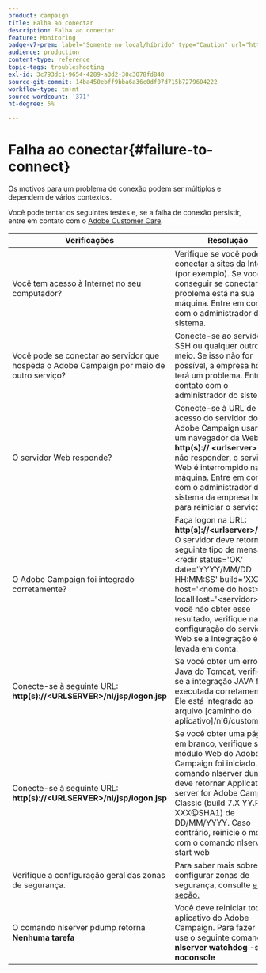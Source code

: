 ```yaml
---
product: campaign
title: Falha ao conectar
description: Falha ao conectar
feature: Monitoring
badge-v7-prem: label="Somente no local/híbrido" type="Caution" url="https://experienceleague.adobe.com/docs/campaign-classic/using/installing-campaign-classic/architecture-and-hosting-models/hosting-models-lp/hosting-models.html?lang=pt-BR" tooltip="Aplica-se somente a implantações locais e híbridas"
audience: production
content-type: reference
topic-tags: troubleshooting
exl-id: 3c793dc1-9654-4289-a3d2-30c3078fd848
source-git-commit: 14ba450ebff9bba6a36c0df07d715b7279604222
workflow-type: tm+mt
source-wordcount: '371'
ht-degree: 5%

---
```


# Falha ao conectar{#failure-to-connect}



Os motivos para um problema de conexão podem ser múltiplos e dependem de vários contextos.

Você pode tentar os seguintes testes e, se a falha de conexão persistir, entre em contato com o [Adobe Customer Care](https://helpx.adobe.com/br/enterprise/admin-guide.html/enterprise/using/support-for-experience-cloud.ug.html).



<table> 
<thead> 
<tr> 
<th>Verificações<br /> </th> 
<th>Resolução<br /> </th> 
</tr> 
</thead> 
<tbody> 
<tr> 
<td>Você tem acesso à Internet no seu computador?</td> 
<td>Verifique se você pode se conectar a sites da Internet (por exemplo). Se você não conseguir se conectar, o problema está na sua máquina. Entre em contato com o administrador do sistema.</td>
</tr>
<tr> 
<td>Você pode se conectar ao servidor que hospeda o Adobe Campaign por meio de outro serviço?</td> 
<td>Conecte-se ao servidor via SSH ou qualquer outro meio. Se isso não for possível, a empresa host terá um problema. Entre em contato com o administrador do sistema.</td>
</tr>
<tr> 
<td>O servidor Web responde?</td> 
<td>Conecte-se à URL de acesso do servidor do Adobe Campaign usando um navegador da Web: <b>http(s):// &lt;urlserver&gt;</b>. Se não responder, o servidor Web é interrompido na máquina. Entre em contato com o administrador do sistema da empresa host para reiniciar o serviço.</td>
</tr>
<tr> 
<td>O Adobe Campaign foi integrado corretamente?</td> 
<td>Faça logon na URL: <b>http(s)://&lt;urlserver&gt;/r/test</b>. O servidor deve retornar o seguinte tipo de mensagem: &lt;redir status='OK' date='YYYY/MM/DD HH:MM:SS' build='XXXX' host='&lt;nome do host&gt;' localHost='&lt;servidor&gt;'/&gt;
Se você não obter esse resultado, verifique na configuração do servidor Web se a integração é levada em conta.</td>
</tr>
<tr> 
<td>Conecte-se à seguinte URL: <b>http(s)://&lt;URLSERVER&gt;/nl/jsp/logon.jsp</b></td>
<td>Se você obter um erro de Java do Tomcat, verifique se a integração JAVA foi executada corretamente. Ele está integrado ao arquivo [caminho do aplicativo]/nl6/customer.sh</td>
</tr>
<tr> 
<td>Conecte-se à seguinte URL: <b>http(s)://&lt;URLSERVER&gt;/nl/jsp/logon.jsp</b></td>
<td>Se você obter uma página em branco, verifique se o módulo Web do Adobe Campaign foi iniciado. O comando nlserver dump deve retornar Application server for Adobe Campaign Classic (build 7.X YY.R XXX@SHA1) de DD/MM/YYYY. Caso contrário, reinicie o módulo com o comando nlserver start web</td>
</tr>
<tr>
<td>Verifique a configuração geral das zonas de segurança.</td>
<td>Para saber mais sobre como configurar zonas de segurança, consulte <a href="https://experienceleague.adobe.com/docs/campaign-classic/using/installing-campaign-classic/additional-configurations/configuring-campaign-server.html#configuring-campaign-server"/>esta seção.</a></td>
</tr>
<tr>
<td>O comando nlserver pdump retorna <b>Nenhuma tarefa</b></td>
<td>Você deve reiniciar todo o aplicativo do Adobe Campaign. Para fazer isso, use o seguinte comando: <b>nlserver watchdog -svc -noconsole</b></td>
</tr>
</tbody> 
</table>
